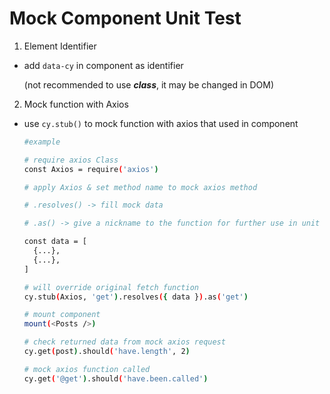 # Mock Component Unit Test

1. Element Identifier

- add ```data-cy``` in component as identifier

  (not recommended to use ***class***, it may be changed in DOM)


2. Mock function with Axios

- use ```cy.stub()``` to mock function with axios that used in component

  ``` bash
  #example

  # require axios Class
  const Axios = require('axios')

  # apply Axios & set method name to mock axios method

  # .resolves() -> fill mock data

  # .as() -> give a nickname to the function for further use in unit test

  const data = [
    {...},
    {...},
  ]

  # will override original fetch function 
  cy.stub(Axios, 'get').resolves({ data }).as('get')

  # mount component
  mount(<Posts />)

  # check returned data from mock axios request
  cy.get(post).should('have.length', 2)

  # mock axios function called
  cy.get('@get').should('have.been.called')

  ```